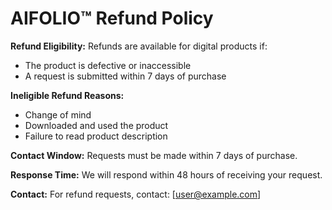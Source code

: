 # AIFOLIO™ Refund Policy

**Refund Eligibility:**
Refunds are available for digital products if:

- The product is defective or inaccessible
- A request is submitted within 7 days of purchase

**Ineligible Refund Reasons:**

- Change of mind
- Downloaded and used the product
- Failure to read product description

**Contact Window:**
Requests must be made within 7 days of purchase.

**Response Time:**
We will respond within 48 hours of receiving your request.

**Contact:**
For refund requests, contact: [user@example.com]
